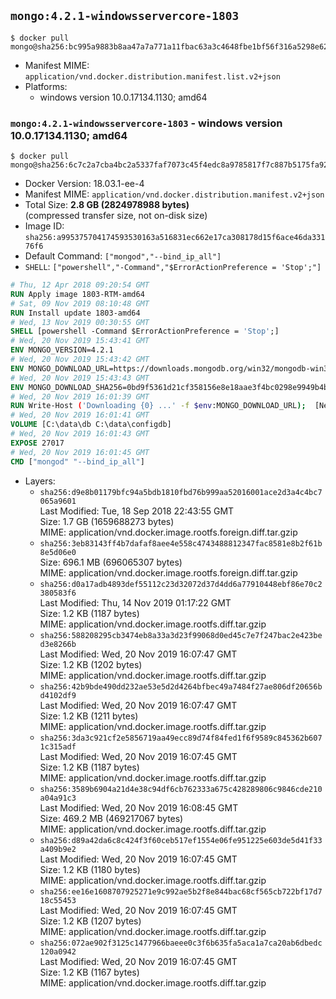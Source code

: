 ## `mongo:4.2.1-windowsservercore-1803`

```console
$ docker pull mongo@sha256:bc995a9883b8aa47a7a771a11fbac63a3c4648fbe1bf56f316a5298e6297b345
```

-	Manifest MIME: `application/vnd.docker.distribution.manifest.list.v2+json`
-	Platforms:
	-	windows version 10.0.17134.1130; amd64

### `mongo:4.2.1-windowsservercore-1803` - windows version 10.0.17134.1130; amd64

```console
$ docker pull mongo@sha256:6c7c2a7cba4bc2a5337faf7073c45f4edc8a9785817f7c887b5175fa928fede6
```

-	Docker Version: 18.03.1-ee-4
-	Manifest MIME: `application/vnd.docker.distribution.manifest.v2+json`
-	Total Size: **2.8 GB (2824978988 bytes)**  
	(compressed transfer size, not on-disk size)
-	Image ID: `sha256:a995375704174593530163a516831ec662e17ca308178d15f6ace46da33176f6`
-	Default Command: `["mongod","--bind_ip_all"]`
-	`SHELL`: `["powershell","-Command","$ErrorActionPreference = 'Stop';"]`

```dockerfile
# Thu, 12 Apr 2018 09:20:54 GMT
RUN Apply image 1803-RTM-amd64
# Sat, 09 Nov 2019 08:10:48 GMT
RUN Install update 1803-amd64
# Wed, 13 Nov 2019 00:30:55 GMT
SHELL [powershell -Command $ErrorActionPreference = 'Stop';]
# Wed, 20 Nov 2019 15:43:41 GMT
ENV MONGO_VERSION=4.2.1
# Wed, 20 Nov 2019 15:43:42 GMT
ENV MONGO_DOWNLOAD_URL=https://downloads.mongodb.org/win32/mongodb-win32-x86_64-2012plus-4.2.1-signed.msi
# Wed, 20 Nov 2019 15:43:43 GMT
ENV MONGO_DOWNLOAD_SHA256=0bd9f5361d21cf358156e8e18aae3f4bc0298e9949b4b988c4b15b52913f91d6
# Wed, 20 Nov 2019 16:01:39 GMT
RUN Write-Host ('Downloading {0} ...' -f $env:MONGO_DOWNLOAD_URL); 	[Net.ServicePointManager]::SecurityProtocol = [Net.SecurityProtocolType]::Tls12; 	(New-Object System.Net.WebClient).DownloadFile($env:MONGO_DOWNLOAD_URL, 'mongo.msi'); 		Write-Host ('Verifying sha256 ({0}) ...' -f $env:MONGO_DOWNLOAD_SHA256); 	if ((Get-FileHash mongo.msi -Algorithm sha256).Hash -ne $env:MONGO_DOWNLOAD_SHA256) { 		Write-Host 'FAILED!'; 		exit 1; 	}; 		Write-Host 'Installing ...'; 	Start-Process msiexec -Wait 		-ArgumentList @( 			'/i', 			'mongo.msi', 			'/quiet', 			'/qn', 			'INSTALLLOCATION=C:\mongodb', 			'ADDLOCAL=all' 		); 	$env:PATH = 'C:\mongodb\bin;' + $env:PATH; 	[Environment]::SetEnvironmentVariable('PATH', $env:PATH, [EnvironmentVariableTarget]::Machine); 		Write-Host 'Verifying install ...'; 	Write-Host '  mongo --version'; mongo --version; 	Write-Host '  mongod --version'; mongod --version; 		Write-Host 'Removing ...'; 	Remove-Item C:\mongodb\bin\*.pdb -Force; 	Remove-Item C:\windows\installer\*.msi -Force; 	Remove-Item mongo.msi -Force; 		Write-Host 'Complete.';
# Wed, 20 Nov 2019 16:01:41 GMT
VOLUME [C:\data\db C:\data\configdb]
# Wed, 20 Nov 2019 16:01:43 GMT
EXPOSE 27017
# Wed, 20 Nov 2019 16:01:45 GMT
CMD ["mongod" "--bind_ip_all"]
```

-	Layers:
	-	`sha256:d9e8b01179bfc94a5bdb1810fbd76b999aa52016001ace2d3a4c4bc7065a9601`  
		Last Modified: Tue, 18 Sep 2018 22:43:55 GMT  
		Size: 1.7 GB (1659688273 bytes)  
		MIME: application/vnd.docker.image.rootfs.foreign.diff.tar.gzip
	-	`sha256:3eb83143ff4b7dafaf8aee4e558c4743488812347fac8581e8b2f61b8e5d06e0`  
		Size: 696.1 MB (696065307 bytes)  
		MIME: application/vnd.docker.image.rootfs.foreign.diff.tar.gzip
	-	`sha256:d0a17adb4893def55112c23d32072d37d4dd6a77910448ebf86e70c2380583f6`  
		Last Modified: Thu, 14 Nov 2019 01:17:22 GMT  
		Size: 1.2 KB (1187 bytes)  
		MIME: application/vnd.docker.image.rootfs.diff.tar.gzip
	-	`sha256:588208295cb3474eb8a33a3d23f99068d0ed45c7e7f247bac2e423bed3e8266b`  
		Last Modified: Wed, 20 Nov 2019 16:07:47 GMT  
		Size: 1.2 KB (1202 bytes)  
		MIME: application/vnd.docker.image.rootfs.diff.tar.gzip
	-	`sha256:42b9bde490dd232ae53e5d2d4264bfbec49a7484f27ae806df20656bd4102df9`  
		Last Modified: Wed, 20 Nov 2019 16:07:47 GMT  
		Size: 1.2 KB (1211 bytes)  
		MIME: application/vnd.docker.image.rootfs.diff.tar.gzip
	-	`sha256:3da3c921cf2e5856719aa49ecc89d74f84fed1f6f9589c845362b6071c315adf`  
		Last Modified: Wed, 20 Nov 2019 16:07:45 GMT  
		Size: 1.2 KB (1187 bytes)  
		MIME: application/vnd.docker.image.rootfs.diff.tar.gzip
	-	`sha256:3589b6904a21d4e38c94df6cb762333a675c428289806c9846cde210a04a91c3`  
		Last Modified: Wed, 20 Nov 2019 16:08:45 GMT  
		Size: 469.2 MB (469217067 bytes)  
		MIME: application/vnd.docker.image.rootfs.diff.tar.gzip
	-	`sha256:d89a42da6c8c424f3f60ceb517ef1554e06fe951225e603de5d41f33a409b9e2`  
		Last Modified: Wed, 20 Nov 2019 16:07:45 GMT  
		Size: 1.2 KB (1180 bytes)  
		MIME: application/vnd.docker.image.rootfs.diff.tar.gzip
	-	`sha256:ee16e1608707925271e9c992ae5b2f8e844bac68cf565cb722bf17d718c55453`  
		Last Modified: Wed, 20 Nov 2019 16:07:45 GMT  
		Size: 1.2 KB (1207 bytes)  
		MIME: application/vnd.docker.image.rootfs.diff.tar.gzip
	-	`sha256:072ae902f3125c1477966baeee0c3f6b635fa5aca1a7ca20ab6dbedc120a0942`  
		Last Modified: Wed, 20 Nov 2019 16:07:45 GMT  
		Size: 1.2 KB (1167 bytes)  
		MIME: application/vnd.docker.image.rootfs.diff.tar.gzip
